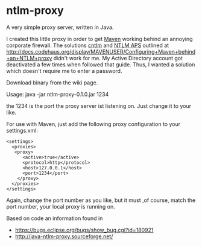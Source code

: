 ntlm-proxy
==========
A very simple proxy server, written in Java.

I created this little proxy in order to get [Maven][] working behind an annoying corporate firewall.
The solutions [cntlm][] and [NTLM APS][] outlined at
http://docs.codehaus.org/display/MAVENUSER/Configuring+Maven+behind+an+NTLM+proxy
didn't work for me. My Active Directory account got deactivated a few times when followed that guide.
Thus, I wanted a solution which doesn't require me to enter a password.

[Maven]: http://maven.apache.org/
[cntlm]: http://cntlm.sourceforge.net/
[NTLM APS]: http://ntlmaps.sourceforge.net/

Download binary from the wiki page.

Usage: java -jar ntlm-proxy-0.1.0.jar 1234

the 1234 is the port the proxy server ist listening on. Just change it to your like.

For use with Maven, just add the following proxy configuration to your settings.xml:

	<settings>
	  <proxies>
	   <proxy>
	      <active>true</active>
	      <protocol>http</protocol>
	      <host>127.0.0.1</host>
	      <port>1234</port>
	    </proxy>
	  </proxies>
	</settings>

Again, change the port number as you like, but it must ,of course, match the port number, your local proxy is running on.

Based on code an information found in
* https://bugs.eclipse.org/bugs/show_bug.cgi?id=180921
* http://java-ntlm-proxy.sourceforge.net/

